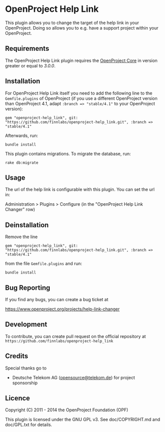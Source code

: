 OpenProject Help Link
=====================

This plugin allows you to change the target of the help link in your
OpenProject. Doing so allows you to e.g. have a support project within your OpenProject.

Requirements
------------

The OpenProject Help Link plugin requires the [OpenProject Core](https://github.com/opf/openproject/) in version greater or equal to *3.0.0*.

Installation
------------

For OpenProject Help Link itself you need to add the following line to the `Gemfile.plugins` of OpenProject (if you use a different OpenProject version than OpenProject 4.1, adapt `:branch => "stable/4.1"` to your OpenProject version):

`gem "openproject-help_link", git: "https://github.com/finnlabs/openproject-help_link.git", :branch => "stable/4.1"`

Afterwards, run:

`bundle install`

This plugin contains migrations. To migrate the database, run:

`rake db:migrate`

Usage
-----

The url of the help link is configurable with this plugin. You can set the url in:

Administration > Plugins > Configure (in the "OpenProject Help Link Changer" row)

Deinstallation
--------------

Remove the line

`gem "openproject-help_link", git: "https://github.com/finnlabs/openproject-help_link.git", :branch => "stable/4.1"`

from the file `Gemfile.plugins` and run:

`bundle install`

Bug Reporting
-------------

If you find any bugs, you can create a bug ticket at

https://www.openproject.org/projects/help-link-changer


Development
-----------

To contribute, you can create pull request on the official repository at
`https://github.com/finnlabs/openproject-help_link`

Credits
-------

Special thanks go to

* Deutsche Telekom AG (opensource@telekom.de) for project sponsorship

Licence
-------

Copyright (C) 2011 - 2014 the OpenProject Foundation (OPF)

This plugin is licensed under the GNU GPL v3. See doc/COPYRIGHT.md and doc/GPL.txt for details.
